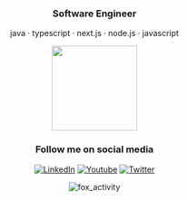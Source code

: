 <h3 align="center">Software Engineer</h3>

<p align="center">java · typescript · next.js · node.js · javascript</p>
<div align="center">
<img align="center" height="150" src="https://i.giphy.com/media/v1.Y2lkPTc5MGI3NjExdWtwOWQ5MG10eW84MHcyb3F5dzR6a3BxN242bDUxYmVtNnpqcThucyZlcD12MV9pbnRlcm5hbF9naWZfYnlfaWQmY3Q9Zw/FcqKy4Kj7XOK0hCW4g/giphy.gif"/>

<div align="center">
  <h3 align="center">Follow me on social media</h3>
</div>

<a href="https://www.linkedin.com/in/bryangomes"><img src="https://img.shields.io/badge/-LinkedIn-0060ab?style=flat-square&logo=Linkedin&logoColor=white" alt="LinkedIn" /></a>
<a href="https://www.youtube.com/@foxzinsec"><img src="https://img.shields.io/youtube/channel/subscribers/UCNZRvS-8Ma-UtchhgPO97VQ" alt="Youtube" /></a>
<a href="https://x.com/foxzincrf"><img src="https://img.shields.io/twitter/follow/foxzincrf" alt="Twitter"></a> 
  
![fox_activity](https://github-readme-activity-graph.vercel.app/graph?username=foxzinnx&bg_color=0D1117&color=FFF&line=FFF&point=FFF&area=true&hide_border=true)

